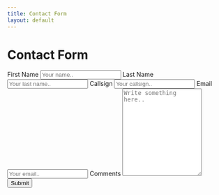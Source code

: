```yaml
---
title: Contact Form
layout: default
---
```

# Contact Form

<div class="container">
  <form id="fs-frm" name="contact-form" accept-charset="utf-8" action="https://formspree.io/f/{{ site.formspree_id }}" method="post">
    <label for="fname">First Name</label>
    <input type="text" id="fname" name="firstname" required="true" placeholder="Your name..">
    <label for="lname">Last Name</label>
    <input type="text" id="lname" name="lastname" required="true" placeholder="Your last name..">
    <label for="callsign">Callsign</label>
    <input type="text" id="callsign" name="callsign" placeholder="Your callsign..">
    <label for="email">Email</label>
    <input type="text" id="email" name="_replyto" placeholder="Your email..">
    <label for="comments">Comments</label>
    <textarea id="comments" name="comments" required="true" placeholder="Write something here.." style="height:200px"></textarea>
    <input type="submit" value="Submit">
  </form>
</div>
